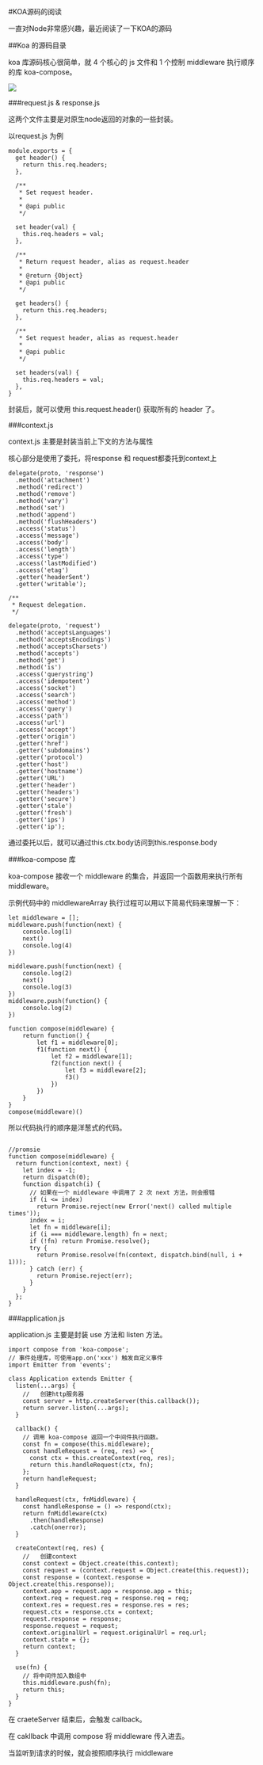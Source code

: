 #KOA源码的阅读

一直对Node非常感兴趣，最近阅读了一下KOA的源码

##Koa 的源码目录

koa 库源码核心很简单，就 4 个核心的 js 文件和 1 个控制 middleware 执行顺序的库 koa-compose。


![](https://wendaoshuai66.github.io/study/note/images/kao.png)


###request.js & response.js

这两个文件主要是对原生node返回的对象的一些封装。

以request.js 为例

```
module.exports = {
  get header() {
    return this.req.headers;
  },

  /**
   * Set request header.
   *
   * @api public
   */

  set header(val) {
    this.req.headers = val;
  },

  /**
   * Return request header, alias as request.header
   *
   * @return {Object}
   * @api public
   */

  get headers() {
    return this.req.headers;
  },

  /**
   * Set request header, alias as request.header
   *
   * @api public
   */

  set headers(val) {
    this.req.headers = val;
  },
}
```

封装后，就可以使用 this.request.header() 获取所有的 header 了。

###context.js

context.js 主要是封装当前上下文的方法与属性

核心部分是使用了委托，将response 和 request都委托到context上

```
delegate(proto, 'response')
  .method('attachment')
  .method('redirect')
  .method('remove')
  .method('vary')
  .method('set')
  .method('append')
  .method('flushHeaders')
  .access('status')
  .access('message')
  .access('body')
  .access('length')
  .access('type')
  .access('lastModified')
  .access('etag')
  .getter('headerSent')
  .getter('writable');

/**
 * Request delegation.
 */

delegate(proto, 'request')
  .method('acceptsLanguages')
  .method('acceptsEncodings')
  .method('acceptsCharsets')
  .method('accepts')
  .method('get')
  .method('is')
  .access('querystring')
  .access('idempotent')
  .access('socket')
  .access('search')
  .access('method')
  .access('query')
  .access('path')
  .access('url')
  .access('accept')
  .getter('origin')
  .getter('href')
  .getter('subdomains')
  .getter('protocol')
  .getter('host')
  .getter('hostname')
  .getter('URL')
  .getter('header')
  .getter('headers')
  .getter('secure')
  .getter('stale')
  .getter('fresh')
  .getter('ips')
  .getter('ip');
```

通过委托以后，就可以通过this.ctx.body访问到this.response.body


###koa-compose 库

koa-compose 接收一个 middleware 的集合，并返回一个函数用来执行所有 middleware。

示例代码中的 middlewareArray 执行过程可以用以下简易代码来理解一下：

```
let middleware = [];
middleware.push(function(next) {
    console.log(1)
    next()
    console.log(4)
})

middleware.push(function(next) {
    console.log(2)
    next()
    console.log(3)
})
middleware.push(function() {
    console.log(2)
})

function compose(middleware) {
    return function() {
        let f1 = middleware[0];
        f1(function next() {
            let f2 = middleware[1];
            f2(function next() {
                let f3 = middleware[2];
                f3()
            })
        })
    }
}
compose(middleware)()
```

所以代码执行的顺序是洋葱式的代码。

```

//promsie
function compose(middleware) {
  return function(context, next) {
    let index = -1;
    return dispatch(0);
    function dispatch(i) {
      // 如果在一个 middleware 中调用了 2 次 next 方法，则会报错
      if (i <= index)
        return Promise.reject(new Error('next() called multiple times'));
      index = i;
      let fn = middleware[i];
      if (i === middleware.length) fn = next;
      if (!fn) return Promise.resolve();
      try {
        return Promise.resolve(fn(context, dispatch.bind(null, i + 1)));
      } catch (err) {
        return Promise.reject(err);
      }
    }
  };
}
```

###application.js

application.js 主要是封装 use 方法和 listen 方法。

```
import compose from 'koa-compose';
// 事件处理库，可使用app.on('xxx') 触发自定义事件
import Emitter from 'events';

class Application extends Emitter {
  listen(...args) {
    //   创建http服务器
    const server = http.createServer(this.callback());
    return server.listen(...args);
  }

  callback() {
    // 调用 koa-compose 返回一个中间件执行函数。
    const fn = compose(this.middleware);
    const handleRequest = (req, res) => {
      const ctx = this.createContext(req, res);
      return this.handleRequest(ctx, fn);
    };
    return handleRequest;
  }

  handleRequest(ctx, fnMiddleware) {
    const handleResponse = () => respond(ctx);
    return fnMiddleware(ctx)
      .then(handleResponse)
      .catch(onerror);
  }

  createContext(req, res) {
    //   创建context
    const context = Object.create(this.context);
    const request = (context.request = Object.create(this.request));
    const response = (context.response = Object.create(this.response));
    context.app = request.app = response.app = this;
    context.req = request.req = response.req = req;
    context.res = request.res = response.res = res;
    request.ctx = response.ctx = context;
    request.response = response;
    response.request = request;
    context.originalUrl = request.originalUrl = req.url;
    context.state = {};
    return context;
  }

  use(fn) {
    // 将中间件加入数组中
    this.middleware.push(fn);
    return this;
  }
}
```

在 craeteServer 结束后，会触发 callback。

在 cakllback 中调用 compose 将 middleware 传入进去。

当监听到请求的时候，就会按照顺序执行 middleware

